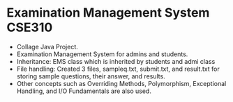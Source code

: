 # Examination Management System CSE310
- Collage Java Project.
- Examination Management System for admins and students.
- Inheritance: EMS class which is inherited by students and admi class
- File handling: Created 3 files, sampleq.txt, submit.txt, and result.txt for storing sample questions, their answer, and results.
- Other concepts such as Overriding Methods, Polymorphism, Exceptional Handling, and I/O Fundamentals are also used.
